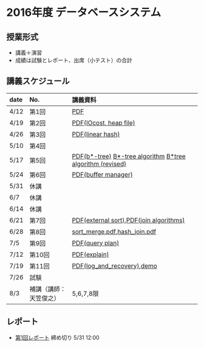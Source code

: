 2016年度 データベースシステム
====

## 授業形式
* 講義＋演習
* 成績は試験とレポート、出席（小テスト）の合計

## 講義スケジュール

| date  | No. | 講義資料 |
|:------|:----|:--------|
| 4/12  | 第1回 |[PDF](pdf/1st.pdf)|
| 4/19 | 第2回 |[PDF(IOcost, heap file)](pdf/data_structure_1.pdf) |
| 4/26 | 第3回 |[PDF(linear hash)](pdf/data_structure_2.pdf) |
| 5/10 | 第4回 | |
| 5/17 | 第5回 |[PDF(b*-tree)](pdf/data_structure_3.pdf) [B*-tree algorithm](pdf/BtreeAlgorithm_Japanese.pdf) [B*tree algorithm (revised)](pdf/BtreeAlgorithm_revised.pdf) |
| 5/24 | 第6回 |[PDF(buffer manager)](pdf/buffer_manager.pdf) |
| 5/31 | 休講 | |
| 6/7 | 休講| |
| 6/14 | 休講| |
| 6/21 | 第7回 |[PDF(external sort)](pdf/external_sort.pdf),[PDF(join algorithms)](pdf/join_algorithms.pdf) |
| 6/28 | 第8回 |[sort_merge.pdf](pdf/sort_merge.pdf),[hash_join.pdf](pdf/hash_join.pdf) |
| 7/5 | 第9回 |[PDF(query plan)](pdf/query_plan.pdf) |
| 7/12  |第10回|[PDF(explain)](pdf/explain.pdf) |
| 7/19 |第11回|[PDF(log_and_recovery)](pdf/log_and_recovery.pdf),[demo](pdf/recovery_demo.pdf) |
| 7/26 | 試験 | |
| 8/3 | 補講（講師：天笠俊之）|5,6,7,8限|
## レポート
* [第1回レポート](report1.md) 締め切り 5/31 12:00 
